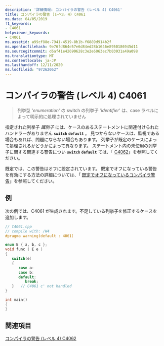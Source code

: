 ```yaml
---
description: '詳細情報: コンパイラの警告 (レベル 4) C4061'
title: コンパイラの警告 (レベル 4) C4061
ms.date: 04/05/2019
f1_keywords:
- C4061
helpviewer_keywords:
- C4061
ms.assetid: a99cf88e-7941-4519-8b1b-f6889d914b2f
ms.openlocfilehash: 9e76fd864e57e6d84ed28b1646e8950186945d11
ms.sourcegitcommit: d6af41e42699628c3e2e6063ec7b03931a49a098
ms.translationtype: MT
ms.contentlocale: ja-JP
ms.lasthandoff: 12/11/2020
ms.locfileid: "97262062"
---
```

# <a name="compiler-warning-level-4-c4061"></a>コンパイラの警告 (レベル 4) C4061

> 列挙型 '*enumeration*' の switch の列挙子 '*identifier*' は、case ラベルによって明示的に処理されていません

指定された列挙子 *識別子* には、ケースのあるステートメントに関連付けられたハンドラーがありません **`switch`** **`default`** 。 見つからないケースは、監視である場合もあれば、問題にならない場合もあります。 列挙子が既定のケースによって処理されるかどうかによって異なります。 ステートメント内の未使用の列挙子に関する関連する警告につい **`switch`** **`default`** ては、「 [C4062](compiler-warning-level-4-c4062.md)」を参照してください。

既定では、この警告はオフに設定されています。 既定でオフになっている警告を有効にする方法の詳細については、「 [既定でオフになっているコンパイラ警告](../../preprocessor/compiler-warnings-that-are-off-by-default.md)」を参照してください。

## <a name="example"></a>例

次の例では、C4061 が生成されます。不足している列挙子を修正するケースを追加します。

```cpp
// C4061.cpp
// compile with: /W4
#pragma warning(default : 4061)

enum E { a, b, c };
void func ( E e )
{
   switch(e)
   {
      case a:
      case b:
      default:
         break;
   }   // C4061 c' not handled
}

int main()
{
}
```

## <a name="see-also"></a>関連項目

[コンパイラの警告 (レベル 4) C4062](compiler-warning-level-4-c4062.md)
